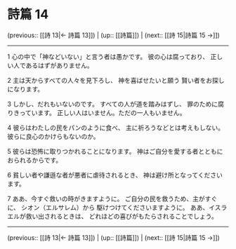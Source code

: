 # 詩篇 14

(previous:: [[詩 13|← 詩篇 13]]) | (up:: [[詩篇]]) | (next:: [[詩 15|詩篇 15 →]])

***


1 心の中で「神などいない」と言う者は愚かです。 彼の心は腐っており、 正しい人であるはずがありません。 

2 主は天からすべての人々を見下ろし、 神を喜ばせたいと願う 賢い者をお探しになります。 

3 しかし、だれもいないのです。 すべての人が道を踏みはずし、 罪のために腐りきっています。 正しい人はいません。ただの一人もいません。 

4 彼らはわたしの民をパンのように食べ、 主に祈ろうなどとは考えもしない。 彼らに良心のかけらもないのか。 

5 彼らは恐怖に取りつかれることになります。 神はご自分を愛する者とともにおられるからです。 

6 貧しい者や謙遜な者が悪者に虐待されるとき、 神は避け所となってくださいます。 

7 ああ、今すぐ救いの時がきますように。 ご自分の民を救うため、主がすぐに、 シオン（エルサレム）から 駆けつけてくださいますように。 ああ、イスラエルが救い出されるときは、 どれほどの喜びがもたらされることでしょう。

***

(previous:: [[詩 13|← 詩篇 13]]) | (up:: [[詩篇]]) | (next:: [[詩 15|詩篇 15 →]])
